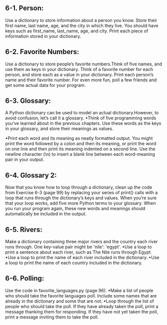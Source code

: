 ## 6-1. Person:
Use a dictionary to store information about a person you know.
Store their first name, last name, age, and the city in which they live. You
should have keys such as first_name, last_name, age, and city. Print each piece
of information stored in your dictionary.

## 6-2. Favorite Numbers:
Use a dictionary to store people’s favorite numbers.Think of five names, and use them as keys in your dictionary. Think of a favorite number for each person, and store each as a value in your dictionary. Print each person’s name and their favorite number. For even more fun, poll a few friends and get some actual data for your program.

## 6-3. Glossary:
A Python dictionary can be used to model an actual dictionary.However, to avoid confusion, let’s call it a glossary.
•Think of five programming words you’ve learned about in the previous
chapters. Use these words as the keys in your glossary, and store their
meanings as values.

•Print each word and its meaning as neatly formatted output. You might
print the word followed by a colon and then its meaning, or print the word
on one line and then print its meaning indented on a second line. Use the
newline character (\n) to insert a blank line between each word-meaning
pair in your output.

## 6-4. Glossary 2:
Now that you know how to loop through a dictionary, clean
up the code from Exercise 6-3 (page 99) by replacing your series of print()
calls with a loop that runs through the dictionary’s keys and values. When
you’re sure that your loop works, add five more Python terms to your glossary.
When you run your program again, these new words and meanings should
automatically be included in the output.

## 6-5. Rivers:
Make a dictionary containing three major rivers and the country
each river runs through. One key-value pair might be 'nile': 'egypt'.
•Use a loop to print a sentence about each river, such as The Nile runs
through Egypt.
•Use a loop to print the name of each river included in the dictionary.
•Use a loop to print the name of each country included in the dictionary.

## 6-6. Polling:
Use the code in favorite_languages.py (page 96).
•Make a list of people who should take the favorite languages poll. Include
some names that are already in the dictionary and some that are not.
•Loop through the list of people who should take the poll. If they have
already taken the poll, print a message thanking them for responding.
If they have not yet taken the poll, print a message inviting them to take
the poll.